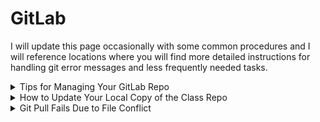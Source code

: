 # GitLab  
I will update this page occasionally with some common procedures and I will reference locations where you will find more detailed instructions for handling git error messages and less frequently needed tasks.  


<details>
<summary>Tips for Managing Your GitLab Repo</summary>

I will refer to the `ClassRepo` as the folder that contains your actual GitLab repo.  I believe we created a folder like this when we cloned the repo.


1. Do not put one repo inside of another. Doing so creates annoying and difficult problems that can easily be prevented.
1. Do not put your homework repos inside of the `ClassRepo` (see above).
1. Do not put more than one homework assignment in a single repo. 
1. Do not try to `git add`, `git commit`, or `git push` from the `ClassRepo`. You don't have sufficient privileges to push content to GitLab anyway, and these commands will leave your `ClassRepo` in a state where you can't get new content.
</details>

<details>
<summary>How to Update Your Local Copy of the Class Repo</summary>

1. Open the `ClassRepo` folder.
1. Right-click on the `Repo Folder that Matches the GitLab Repo` folder and then open a Git Bash (Windows) or Terminal (Mac).
1. Run `git pull origin main` to pull the new files from GitLab for that week.
</details>

<details>
<summary>Git Pull Fails Due to File Conflict</summary>

![Pull Failed](./images/main-page/merge-conflict-gitlab/merge_conflict.jpg)  
This error occurs occasionally.  Here's the scenario - you have pulled files and modified one or more of them.  I then upload changes to that specific file to GitLab.  When you pull, your `git` realizes that the copy it has doesn't match the file from the remote and doesn't know which one has the correct information.  
What you can do is `stash` your files and look at the incoming updates.  Then if you want you can merge your files with the new files provided.
1. Open the `ClassRepo` folder.
1. Right-click the `Repo Folder that Matches the GitLab Repo` folder and then open a Git Bash (Windows) or Terminal (Mac).
1. Run `git stash` to stash any changes you may have made in previous lessons.  This is like hiding a copy in the background.
1. Run `git pull` to pull the new files from GitLab for that week.  At this point you can go back and review the changed files so see if your changes need to be included.
1. If you want your changes included in the files then Run `git stash pop` to merge your edits with the new edits. 
1.  When you look at the changes to the files you wil see both edits and you can modify the file to get it to its desired format/content then remember to save it.
![Pull Fixed](./images/main-page/merge-conflict-gitlab/git_pop_merge.jpg) 
1. Check to make sure you have the activities for that week. If you have any issues, ask a TA.   
## Deleted Files by Accident
There are several ways to bring back files.  The method largely depends on several factors - were you working with branches, were you working collaboratively with a group, what you have done since you deleted them, etc...  
1.  **Method 1**:  This is probably the easiest check and least likely to cause bigger problems.  In terminal, run `git status`.  There is a chance that this will list the files that have been mofidied and deleted.  The instructions on the page will describe how to undo the deletion.  Usually you run `git restore <filepath/filename>`  
![Deleted Files Fixed](./images/main-page/merge-conflict-gitlab/deleted_files_restore.jpg)
1.  **Method 2**:  To reset **everything** to the status of the previous pull, then run `git reset --hard HEAD`
![Deleted Files Fixed](./images/main-page/merge-conflict-gitlab/deleted_files_reset.jpg)  
</details>
